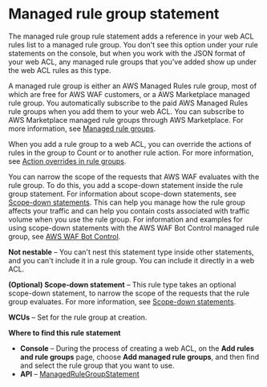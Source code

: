 # Managed rule group statement<a name="waf-rule-statement-type-managed-rule-group"></a>

The managed rule group rule statement adds a reference in your web ACL rules list to a managed rule group\. You don't see this option under your rule statements on the console, but when you work with the JSON format of your web ACL, any managed rule groups that you've added show up under the web ACL rules as this type\.

A managed rule group is either an AWS Managed Rules rule group, most of which are free for AWS WAF customers, or a AWS Marketplace managed rule group\. You automatically subscribe to the paid AWS Managed Rules rule groups when you add them to your web ACL\. You can subscribe to AWS Marketplace managed rule groups through AWS Marketplace\. For more information, see [Managed rule groups](waf-managed-rule-groups.md)\.

When you add a rule group to a web ACL, you can override the actions of rules in the group to Count or to another rule action\. For more information, see [Action overrides in rule groups](web-acl-rule-group-override-options.md)\.

You can narrow the scope of the requests that AWS WAF evaluates with the rule group\. To do this, you add a scope\-down statement inside the rule group statement\. For information about scope\-down statements, see [Scope\-down statements](waf-rule-scope-down-statements.md)\. This can help you manage how the rule group affects your traffic and can help you contain costs associated with traffic volume when you use the rule group\. For information and examples for using scope\-down statements with the AWS WAF Bot Control managed rule group, see [AWS WAF Bot Control](waf-bot-control.md)\.

**Not nestable** – You can't nest this statement type inside other statements, and you can't include it in a rule group\. You can include it directly in a web ACL\. 

**\(Optional\) Scope\-down statement** – This rule type takes an optional scope\-down statement, to narrow the scope of the requests that the rule group evaluates\. For more information, see [Scope\-down statements](waf-rule-scope-down-statements.md)\.

**WCUs** – Set for the rule group at creation\.

**Where to find this rule statement**
+ **Console** – During the process of creating a web ACL, on the **Add rules and rule groups** page, choose **Add managed rule groups**, and then find and select the rule group that you want to use\.
+ **API** – [ManagedRuleGroupStatement](https://docs.aws.amazon.com/waf/latest/APIReference/API_ManagedRuleGroupStatement.html)
